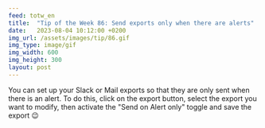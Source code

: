```yaml
---
feed: totw_en
title:  "Tip of the Week 86: Send exports only when there are alerts"
date:   2023-08-04 10:12:00 +0200
img_url: /assets/images/tip/86.gif
img_type: image/gif
img_width: 600
img_height: 300
layout: post
---
```



You can set up your Slack or Mail exports so that they are only sent when there is an alert. To do this, click on the export button, select the export you want to modify, then activate the "Send on Alert only" toggle and save the export 😉
